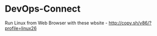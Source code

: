 # DevOps-Connect

Run Linux from Web Browser with these wbsite - http://copy.sh/v86/?profile=linux26
